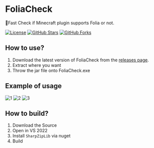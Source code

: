 # FoliaCheck
🔧Fast Check if Minecraft plugin supports Folia or not.

[![License](https://img.shields.io/badge/license-MIT-blue.svg)](LICENSE)
[![GitHub Stars](https://img.shields.io/github/stars/Oz1p/FoliaCheck.svg)](https://github.com/Oz1p/FoliaCheck/stargazers)
[![GitHub Forks](https://img.shields.io/github/forks/Oz1p/FoliaCheck.svg)](https://github.com/Oz1p/FoliaCheck/network/members)

## How to use?
1. Download the latest version of FoliaCheck from the [releases page](https://github.com/Oz1p/FoliaCheck/releases).
2. Extract where you want
3. Throw the jar file onto FoliaCheck.exe

## Example of usage

![1](https://github.com/user-attachments/assets/5ab700e6-64a1-4423-a2bf-5cf8c03474d0)
![2](https://github.com/user-attachments/assets/e1ec8d03-e2fb-486c-b422-213a622eb6c3)
![3](https://github.com/user-attachments/assets/eb28ec05-d946-46a3-b03c-5084f4c38826)

## How to build?
1. Download the Source
2. Open in VS 2022
3. Install `SharpZipLib` via nuget
4. Build
